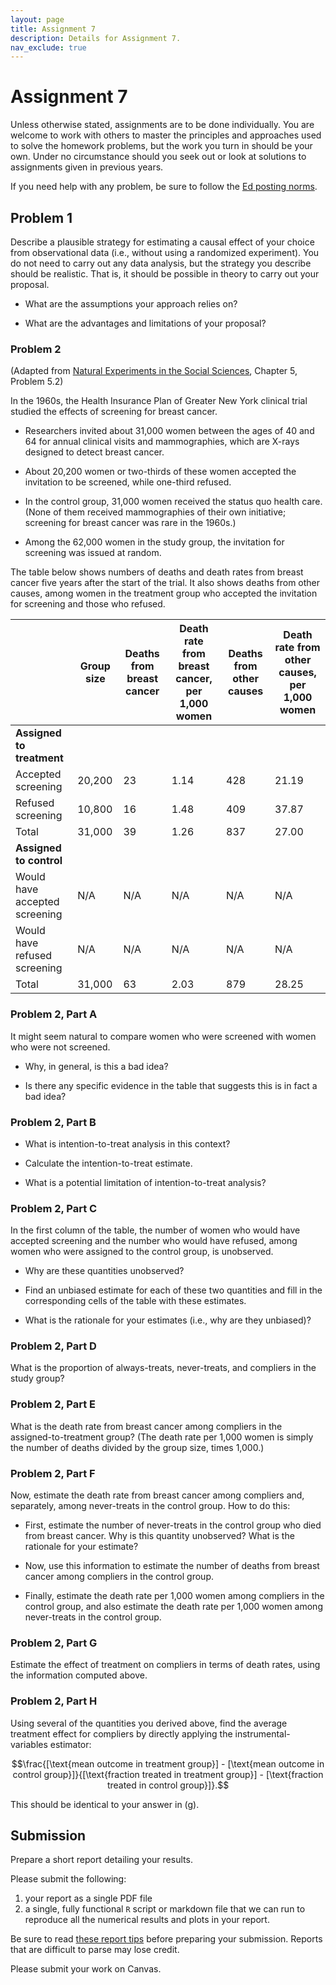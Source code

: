 ```yaml
---
layout: page
title: Assignment 7
description: Details for Assignment 7.
nav_exclude: true
---
```

<head>
	<script src="https://cdn.mathjax.org/mathjax/latest/MathJax.js?config=TeX-AMS-MML_HTMLorMML" type="text/javascript"></script>
</head>

# Assignment 7

Unless otherwise stated, assignments are to be done individually.
You are welcome to work with others to master the principles and approaches used to
solve the homework problems, but the work you turn in should be your own.
Under no circumstance should you seek out or look at solutions to assignments given in previous years.

If you need help with any problem, be sure to follow the [Ed posting norms](../ed_tips).

## Problem 1

Describe a plausible strategy for estimating a causal effect of your choice
from observational data (i.e., without using a randomized experiment). You do not need to carry out any data analysis, but the strategy you describe should be realistic.
That is, it should be possible in theory to carry out your proposal.

* What are the assumptions your approach relies on?

* What are the advantages and limitations of your proposal?

### Problem 2

(Adapted from
<a href="http://www.cambridge.org/us/academic/subjects/politics-international-relations/research-methods-politics/natural-experiments-social-sciences-design-based-approach">
Natural Experiments in the Social Sciences</a>, Chapter 5, Problem 5.2)

In the 1960s, the Health Insurance Plan of Greater New York clinical trial
studied the effects of screening for breast cancer. 

* Researchers invited
about 31,000 women between the ages of 40 and 64 for annual clinical visits
and mammographies, which are X-rays designed to detect breast cancer. 

* About 20,200 women or two-thirds of these women accepted the invitation to be
screened, while one-third refused. 

* In the control group, 31,000 women
received the status quo health care. (None of them received mammographies of
their own initiative; screening for breast cancer was rare in the 1960s.)

* Among the 62,000 women in the study group, the invitation for screening was
issued at random. 

The table below shows numbers of deaths and death rates
from breast cancer five years after the start of the trial. It also shows
deaths from other causes, among women in the treatment group who accepted
the invitation for screening and those who refused.

<div class="datatable-begin"></div>

| | Group size | Deaths from breast cancer | Death rate from breast cancer, per 1,000 women | Deaths from other causes | Death rate from other causes, per 1,000 women |
| ----------- | ----------- | ----------- | ----------- | ----------- | ----------- |
| **Assigned to treatment** |  |  |  |  |  |
| Accepted screening | 20,200 | 23 | 1.14 | 428 | 21.19 |
| Refused screening | 10,800 | 16 | 1.48 | 409 | 37.87 |
| Total | 31,000 | 39 | 1.26 | 837 | 27.00 |
| **Assigned to control** |  |  |  |  |  |
| Would have accepted screening | N/A | N/A | N/A | N/A | N/A |
| Would have refused screening | N/A | N/A | N/A | N/A | N/A |
| Total | 31,000 | 63 | 2.03 | 879 | 28.25 |

<div class="datatable-end"></div>

### Problem 2, Part A

It might seem natural to compare women who were screened with women who
were not screened. 

* Why, in general, is this a bad idea? 

* Is there any
specific evidence in the table that suggests this is in fact a bad idea?

### Problem 2, Part B

* What is intention-to-treat analysis in this context? 

* Calculate the
intention-to-treat estimate. 

* What is a potential limitation of
intention-to-treat analysis?

### Problem 2, Part C

In the first column of the table, the number of women who would have
accepted screening and the number who would have refused, among women
who were assigned to the control group, is unobserved. 

* Why are these quantities unobserved? 

* Find an unbiased
estimate for each of these two quantities and fill in the corresponding
cells of the table with these estimates. 

* What is the rationale for your
estimates (i.e., why are they unbiased)?

### Problem 2, Part D

What is the proportion of always-treats, never-treats, and compliers in
the study group?

### Problem 2, Part E

What is the death rate from breast cancer among compliers in the assigned-to-treatment
group? (The death rate per 1,000 women is simply the number of deaths
divided by the group size, times 1,000.)

### Problem 2, Part F

Now, estimate the death rate from breast cancer among compliers and,
separately,
among never-treats in the control group. How to do this:

* First, estimate the number of never-treats in the control group
who died from breast cancer. Why is this quantity unobserved?
What is the rationale for your estimate?

* Now, use this information to estimate the number of deaths from
breast cancer among compliers in the control group. 

* Finally,
estimate the death rate per 1,000 women among compliers in the
control group,
and also estimate the death rate per 1,000 women among
never-treats in the control group.

### Problem 2, Part G

Estimate the effect of treatment on compliers in terms of death rates,
using the information computed above.

### Problem 2, Part H

Using several of the quantities you derived above, find the average
treatment effect for
compliers by directly applying the instrumental-variables estimator:

$$\frac{[\text{mean outcome in treatment group}] - [\text{mean outcome
in control group}]}{[\text{fraction treated in treatment group}] - [\text{fraction treated
in control group}]}.$$

This should be identical to your answer in (g). 

## Submission

Prepare a short report detailing your results.

Please submit the following:
1. your report as a single PDF file
2. a single, fully functional `R` script or markdown file that we can run to reproduce all the numerical results and plots in your report.

Be sure to read [these report tips](report_tips.md) before preparing your submission. 
Reports that are difficult to parse may lose credit. 

Please submit your work on Canvas.

